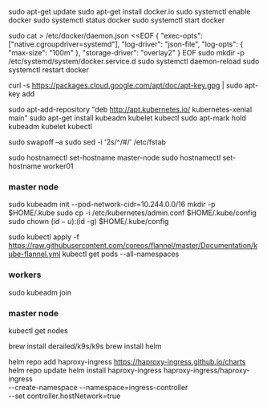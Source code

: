 sudo apt-get update
sudo apt-get install docker.io
sudo systemctl enable docker
sudo systemctl status docker
sudo systemctl start docker

sudo cat > /etc/docker/daemon.json <<EOF
{
  "exec-opts": ["native.cgroupdriver=systemd"],
  "log-driver": "json-file",
  "log-opts": {
    "max-size": "100m"
  },
  "storage-driver": "overlay2"
}
EOF
sudo mkdir -p /etc/systemd/system/docker.service.d
sudo systemctl daemon-reload
sudo systemctl restart docker

curl -s https://packages.cloud.google.com/apt/doc/apt-key.gpg | sudo apt-key add

sudo apt-add-repository "deb http://apt.kubernetes.io/ kubernetes-xenial main"
sudo apt-get install kubeadm kubelet kubectl
sudo apt-mark hold kubeadm kubelet kubectl

sudo swapoff –a
sudo sed -i '2s/^/#/' /etc/fstab

sudo hostnamectl set-hostname master-node
sudo hostnamectl set-hostname worker01


### master node
sudo kubeadm init --pod-network-cidr=10.244.0.0/16
mkdir -p $HOME/.kube
sudo cp -i /etc/kubernetes/admin.conf $HOME/.kube/config
sudo chown $(id -u):$(id -g) $HOME/.kube/config

sudo kubectl apply -f https://raw.githubusercontent.com/coreos/flannel/master/Documentation/kube-flannel.yml
kubectl get pods --all-namespaces


### workers
sudo kubeadm join


### master node
kubectl get nodes

brew install derailed/k9s/k9s 
brew install helm

helm repo add haproxy-ingress https://haproxy-ingress.github.io/charts
helm repo update
helm install haproxy-ingress haproxy-ingress/haproxy-ingress \
  --create-namespace --namespace=ingress-controller \
  --set controller.hostNetwork=true